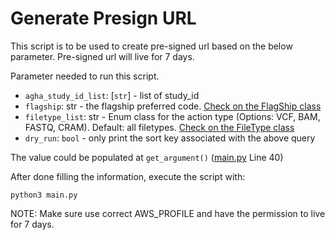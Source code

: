 # Generate Presign URL

This script is to be used to create pre-signed url based on the below parameter. Pre-signed url will live for 7 days.

Parameter needed to run this script.
- `agha_study_id_list`: [`str`] - list of study_id
- `flagship`: str - the flagship preferred code. [Check on the FlagShip class](../../lambdas/layers/util/util/agha.py#L9)
- `filetype_list`: str - Enum class for the action type (Options: VCF, BAM, FASTQ, CRAM). Default: all filetypes. [Check on the FileType class](../../lambdas/layers/util/util/agha.py#L65)
- `dry_run`: `bool` - only print the sort key associated with the above query

The value could be populated at `get_argument()` ([main.py](main.py#L40-L50) Line 40) 

After done filling the information, execute the script with:
```
python3 main.py
```

NOTE: Make sure use correct AWS_PROFILE and have the permission to live for 7 days.
